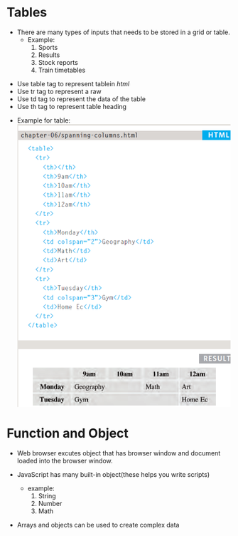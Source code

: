 # **Tables**

- There are many types of inputs that needs to be stored in a grid or table.
    - Example:
       1. Sports 
       2. Results
       3. Stock reports
       4. Train timetables

* Use table tag to represent tablein *html*
* Use tr tag to represent a raw
* Use td tag to represent the data of the table
* Use th tag to represent table heading

- Example for table:
   ![img](img/table.PNG)

# **Function and Object**
  
  * Web browser excutes object that has browser window and document loaded into the browser window.
  * JavaScript has many built-in object(these helps you write scripts)
    - example:
       1. String
       2. Number
       3. Math
   
  * Arrays and objects can be used to create complex data